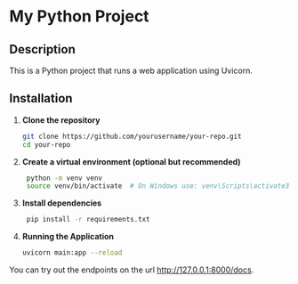 # My Python Project

## Description
This is a Python project that runs a web application using Uvicorn.

## Installation

1. **Clone the repository**  
   ```bash
   git clone https://github.com/yourusername/your-repo.git
   cd your-repo
2. **Create a virtual environment (optional but recommended)**
   ```bash
    python -m venv venv
    source venv/bin/activate  # On Windows use: venv\Scripts\activate3. **Install dependencies
3. **Install dependencies**
   ```bash
    pip install -r requirements.txt
4. **Running the Application**
   ```bash
   uvicorn main:app --reload
   
You can try out the endpoints on the url http://127.0.0.1:8000/docs.
